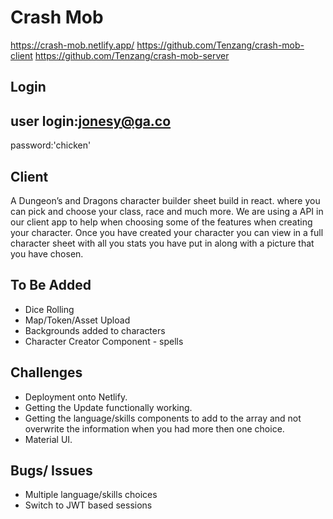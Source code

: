 Crash Mob 
============
https://crash-mob.netlify.app/
https://github.com/Tenzang/crash-mob-client
https://github.com/Tenzang/crash-mob-server

Login
-----------
user login:jonesy@ga.co
-----------------------
password:'chicken'

Client
-----------
A Dungeon’s and Dragons character builder sheet build in react. where you can pick and choose your class, race and much more.
We are using a API in our client app to help when choosing some of the features when creating your character.
Once you have created your character you can view in a full character sheet with all you stats you have put in along with a picture that you have chosen.  

To Be Added
-----------
- Dice Rolling
- Map/Token/Asset Upload
- Backgrounds added to characters
- Character Creator Component - spells

Challenges
----------
- Deployment onto Netlify.
- Getting the Update functionally working.  
- Getting the language/skills components to add to the array and not overwrite the information when you had more then one choice. 
- Material UI.

Bugs/ Issues
------------
- Multiple language/skills choices
- Switch to JWT based sessions
